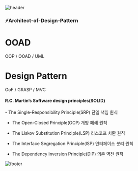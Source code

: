 <!--
**dgreghub/dgreghub** is a ✨ _special_ ✨ repository because its `README.md` (this file) appears on your GitHub profile.

Here are some ideas to get you started:

- 🔭 I’m currently working on ...
- 🌱 I’m currently learning ...
- 👯 I’m looking to collaborate on ...
- 🤔 I’m looking for help with ...
- 💬 Ask me about ...
- 📫 How to reach me: ...
- 😄 Pronouns: ...
- ⚡ Fun fact: ...
-->
![header](https://capsule-render.vercel.app/api?type=wave&color=timeGradient&height=300&section=header&text=OneDayOneCommit&fontSize=45)
<h3>⚡Architect-of-Design-Pattern</h3>
<p>

# OOAD
  OOP / OOAD / UML

# Design Pattern
  GoF / GRASP / MVC 

<h4>R.C. Martin’s Software design principles(SOLID)</h4>
 - The Single-Responsibility Principle(SRP) 단일 책임 원칙

 - The Open-Closed Principle(OCP) 개방 폐쇄 원칙

 - The Liskov Substitution Principle(LSP) 리스코프 치환 원칙
 
 - The Interface Segregation Principle(ISP) 인터페이스 분리 원칙
 
 - The Dependency Inversion Principle(DIP) 의존 역전 원칙


![footer](https://capsule-render.vercel.app/api?type=wave&color=timeGradient&height=200&section=footer&fontSize=90)
